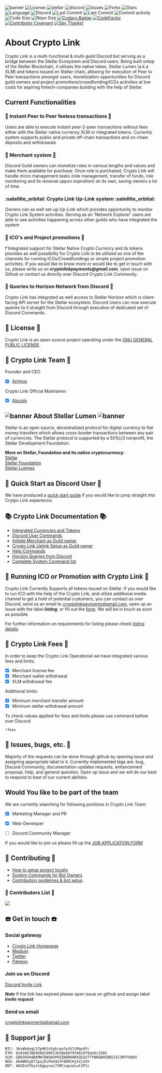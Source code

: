 ![banner](../img/twitterUpdate.png)
![License](https://img.shields.io/github/license/launch-pad-investments/crypto-link?style=plastic)
![stellar](https://img.shields.io/badge/Powered%20by-Stellar&%20Lumen-brightgreen?style=plastic) 
![discord](https://img.shields.io/badge/Platform-Discord-blue?style=plastic&?style=plastic)
![Issues](https://img.shields.io/github/issues/launch-pad-investments/crypto-link?style=plastic)
![Forks](https://img.shields.io/github/forks/launch-pad-investments/crypto-link?style=plastic)
![Stars](https://img.shields.io/github/stars/launch-pad-investments/crypto-link?style=plastic)
![Language](https://img.shields.io/badge/Python-v3.8-yellowgreen?style=plastic)
![Discord](https://img.shields.io/discord/756132394289070102?label=Discord&logo=discord&style=plastic)
![Last Commit](https://img.shields.io/github/last-commit/launch-pad-investments/crypto-link?logo=github&style=plastic)
![Last Commit](https://img.shields.io/github/contributors/launch-pad-investments/crypto-link?logo=Github&style=plastic)
![Commit activity](https://img.shields.io/github/commit-activity/m/launch-pad-investments/crypto-link?logo=github&style=plastic)
![Code Size](https://img.shields.io/github/languages/code-size/launch-pad-investments/crypto-link?logo=github&style=plastic)
![Repo Size](https://img.shields.io/github/repo-size/launch-pad-investments/crypto-link?logo=github&style=plastic)
[![Codacy Badge](https://app.codacy.com/project/badge/Grade/9fd3218417ba4c0db99701ce8aecfd13)](https://www.codacy.com/gh/launch-pad-investments/crypto-link/dashboard?utm_source=github.com&amp;utm_medium=referral&amp;utm_content=launch-pad-investments/crypto-link&amp;utm_campaign=Badge_Grade)
[![CodeFactor](https://www.codefactor.io/repository/github/launch-pad-investments/crypto-link/badge)](https://www.codefactor.io/repository/github/launch-pad-investments/crypto-link)
[![Contributor Covenant](https://img.shields.io/badge/Contributor%20Covenant-v2.0%20adopted-ff69b4.svg)](code_of_conduct.md)
[![Say Thanks!](https://img.shields.io/badge/Say%20Thanks-!-1EAEDB.svg)](https://saythanks.io/to/lovro@x-network.io)

# About Crypto Link
Crypto Link is a multi-functional & multi-guild Discord bot serving as a bridge between the Stellar Ecosystem and 
Discord users. Being built ontop of the Stellar Blockchain, it utilizes the native token, Stellar Lumen (a.k.a XLM) 
and tokens issued on Stellar chain, allowing for execution of Peer to Peer transactions amongst users, monetization
opportunities for Discord guild owners and project promotions/crowdfunding/ICOs activities at low costs for aspiring
fintech-companies building with the help of Stellar.

## Current Functionalities

### :money_with_wings: Instant Peer to Peer feeless transactions :money_with_wings: 

Users are able to execute instant peer-2-peer transactions without fees either with the Stellar native currency XLM or 
integrated tokens. Currently system supports public and private off-chain transactions and on-chain deposits and 
withdrawals

### :convenience_store: Merchant system :convenience_store: 

Discord Guild owners can monetize roles in various lengths and values and make them available for purchase. 
Once role is purchased, Crypto Link will handle micro management tasks (role management, transfer of funds, 
role monitoring and its removal uppon expiration) on its own, saving owners a lot of time.


### :satellite_orbital: Crypto Link Up-Link system :satellite_orbital:

Owners can as well set-up Up-Link which provides opportunity to monitor Crypto Link System activities. 
Serving as an 'Network Explorer' users are able to see activities happening across other guilds who have integrated 
the system

### :postal_horn: ICO's and Project promotions :postal_horn:
f'Integrated support for Stellar Native Crypto Currency and its tokens provides as well possibility for Crypto Link to 
be utilized as one of the channels for running ICOs/Crowdfundings or simple project promotion activities. If you 
would like to know more or would like to get in touch with us, please write us on
 ***__cryptolinkpayments@gmail.com__***, open issue on Github or contact us directly over Discord Crypto Link Community.
          
### :sunrise: Queries to Horizon Network from Discord :sunrise:
Crypto Link has integrated as well access to Stellar Horizon which is client-facing API server for the Stellar 
ecosystem. Discord Users can now execute queries to it straight from Discord through execution of dedicated set of 
Discord Commands.


## :scroll: License :scroll: 
Crypto Link is an open-source project operating under the [GNU GENERAL PUBLIC LICENSE](https://github.com/launch-pad-investments/crypto-link/blob/master/LICENSE).

## :office: Crypto Link Team :office:

Founder and CEO
- [X] [Animus](https://github.com/AnimusXCASH)

Crypto Link Official Maintainer:
- [X] [Alocaly](https://github.com/Alocaly)


## ![banner](../img/emojiLumen.png) About Stellar Lumen ![banner](../img/emojiLumen.png) 

Stellar is an open source, decentralized protocol for digital currency to fiat money transfers which allows 
cross-border transactions between any pair of currencies. The Stellar protocol is supported by a 501(c)3 nonprofit, 
the Stellar Development Foundation.

__More on Stellar, Foundation and its native cryptocurrency__:<br />
[Stellar](https://www.stellar.org/) <br />
[Stellar Foundation](https://www.stellar.org/foundation) <br />
[Stellar Lumnes](https://www.stellar.org/lumens) <br />

## :runner: Quick Start as Discord User :runner:
We have produced a [quick start guide](USRQUICKSTARTGUIDE.md) if you would like to jump straight into Crytpo Link 
experience. 

##  :books: Crypto Link Documentation :books:
- [Integrated Currencies and Tokens](COINLIMITS.md)
- [Discord User Commands](USERCOMMANDS.md)
- [Initiate Merchant as Guild owner](MERCHANTCOMMANDS.md)
- [Crypto Link Uplink Setup as Guild owner](MERCHANTCOMMANDS.md)
- [Help Commands](HELPCMDS.md)
- [Horizon Queries from Discord](HORIZON.md)
- [Complete System Command list](COMMANDMAP.md)

## :loudspeaker: Running ICO or Promotion with Crypto Link :loudspeaker:
Crypto Link Currently Supports all tokens issued on Stellar. If you would like to run ICO with the help of the 
Crypto Link, and utilize additional media channel to get a hold of potential customers, you can contact us over Discord,
send us an email to cryptolinkpayments@gmail.com, open up an issue with the label ***listing***, or fill out the [form](https://forms.gle/fAgBEarjMSvCvDgY6).
We will be in touch as soon as possible.

For further information on requirements for listing please check [listing details](LISTING.md)

## :money_with_wings: Crypto Link Fees :money_with_wings:
In order to keep the Crypto Link Operational we have integrated various fees and limits. 

- [X] Merchant license fee 
- [X] Merchant wallet withdrawal
- [X] XLM withdrawal fee

Additional limits:
- [X] Minimum merchant transfer amount
- [X] Minimum stellar withdrawal amount 

To check values applied for fees and limits please use command bellow over Discord

```text
!fees
```

## :mega: Issues, bugs, etc. :mega:
Majority of the requests can be done through github by opening issue and assigning appropriate label to it. 
Currently implemented tags are: bug, Discord Community, documentation updates requests, enhancement 
proposal, help, and general question. Open up issue and we will do our best to respond to best of our current abilities.

## Would You like to be part of the team
We are currently searching for following positions in Crypto Link Team:

- [X] Marketing Manager and PR
- [X] Web-Developer
- [ ] Discord Community Manager


If you would like to join us please fill up the [JOB APPLICATION FORM](https://forms.gle/GVdzJaNCP2S43hV87)


## :wrench: Contributing :wrench:

- [How to setup project locally](PROJECTSETUP.md)
- [System Commands for Bot Owners](SYSTEMCOMMANDS.md)
- [Contribution guidelines & bot setup](CONTRIBUTING.md)

###  :construction_worker: Contributors List :construction_worker:
<a href="https://github.com/Launch-pad-investments/crypto-link/graphs/contributors">
  <img src="https://contributors-img.web.app/image?repo=Launch-pad-investments/crypto-link" />
</a>

## :phone: Get in touch :phone:

### Social gateway
- [Crypto Link Homepage](https://cryptolink.carrd.co/)
- [Medium](https://medium.com/@cryptolinkpayments)
- [Twitter](https://twitter.com/CryptoLink8)
- [Patreon](https://www.patreon.com/CryptoLink)


### Join us on Discord
[Discord Invite Link](https://discord.gg/ddvGTsb)

***__Note__*** If the link has expired please open issue on github and assign label ***Invite request***

### Send us email
cryptolinkpayments@gmail.com

## :pig2:  Support jar :pig2: 
```text
BTC: 36vWbdegL57pHK3sVghrpwfp3V1tMqvHfc
ETH: 0x03AE3AD4b8d19091363Beb6f97AA10f8ae9c3284
XLM: GD6SRXH4BXMW7ANSW3PKXZNORKHRXQIGV7TYNK6DHSDB5ISC3M7FOQUU
NEO: AbXWN3yD7JpajRiPmXdaTF4KRCHjkVjUSV
ONT: AKSDsUfbyJcQgpycwi73MCvapseLwt2P1c
```

